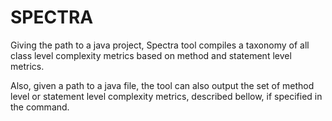# SPECTRA
Giving the path to a java project, Spectra tool compiles a taxonomy of all class level complexity metrics based on method and statement level metrics. 

Also, given a path to a java file, the tool can also output the set of method level or statement level complexity metrics, described bellow, if specified in the command.

